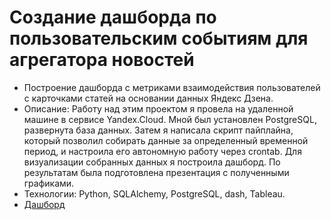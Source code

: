 # Создание дашборда по пользовательским событиям для агрегатора новостей
- Построение дашборда с метриками взаимодействия пользователей с карточками статей на основании данных Яндекс Дзена.
- Описание: Работу над этим проектом я провела на удаленной машине в сервисе Yandex.Cloud. Мной
был установлен PostgreSQL, развернута база данных. Затем я написала скрипт пайплайна,
который позволил собирать данные за определенный временной период, и настроила его
автономную работу через crontab. Для визуализации собранных данных я построила дашборд. По
результатам была подготовлена презентация с полученными графиками.
- Технологии: Python, SQLAlchemy, PostgreSQL, dash, Tableau.
- [Дашборд](https://public.tableau.com/views/DashboardYandexdzen/Dashboard1?:language=en-US&publish=yes&:display_count=n&:origin=viz_share_link)
